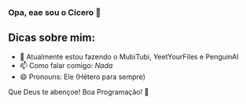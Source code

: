 ### Opa, eae sou o Cicero 👋

## Dicas sobre mim:
- 🔭 Atualmente estou fazendo o MubiTubi, YeetYourFiles e PenguinAI
- 📫 Como falar comigo: *Nada*
- 😄 Pronouns: Ele (Hétero para sempre)

Que Deus te abençoe! Boa Programação! 👾
